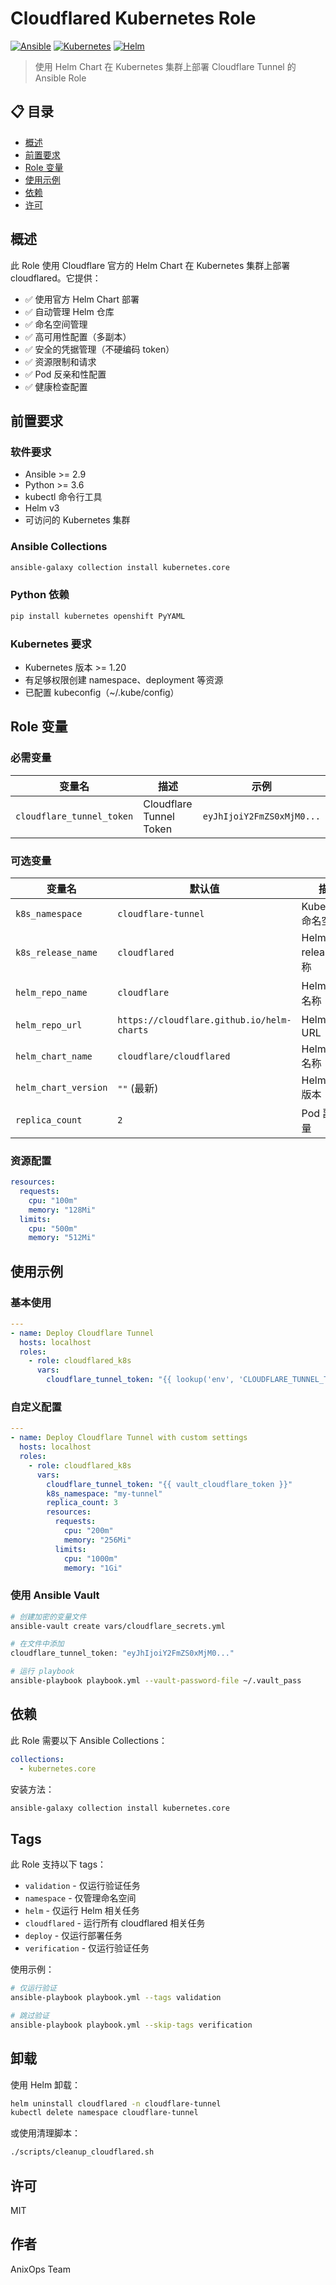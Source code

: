 # Cloudflared Kubernetes Role

[![Ansible](https://img.shields.io/badge/Ansible-2.9+-blue)](https://www.ansible.com/)
[![Kubernetes](https://img.shields.io/badge/Kubernetes-v1.20+-blue)](https://kubernetes.io/)
[![Helm](https://img.shields.io/badge/Helm-v3+-blue)](https://helm.sh/)

> 使用 Helm Chart 在 Kubernetes 集群上部署 Cloudflare Tunnel 的 Ansible Role

## 📋 目录

- [概述](#概述)
- [前置要求](#前置要求)
- [Role 变量](#role-变量)
- [使用示例](#使用示例)
- [依赖](#依赖)
- [许可](#许可)

## 概述

此 Role 使用 Cloudflare 官方的 Helm Chart 在 Kubernetes 集群上部署 cloudflared。它提供：

- ✅ 使用官方 Helm Chart 部署
- ✅ 自动管理 Helm 仓库
- ✅ 命名空间管理
- ✅ 高可用性配置（多副本）
- ✅ 安全的凭据管理（不硬编码 token）
- ✅ 资源限制和请求
- ✅ Pod 反亲和性配置
- ✅ 健康检查配置

## 前置要求

### 软件要求

- Ansible >= 2.9
- Python >= 3.6
- kubectl 命令行工具
- Helm v3
- 可访问的 Kubernetes 集群

### Ansible Collections

```bash
ansible-galaxy collection install kubernetes.core
```

### Python 依赖

```bash
pip install kubernetes openshift PyYAML
```

### Kubernetes 要求

- Kubernetes 版本 >= 1.20
- 有足够权限创建 namespace、deployment 等资源
- 已配置 kubeconfig（~/.kube/config）

## Role 变量

### 必需变量

| 变量名 | 描述 | 示例 |
|--------|------|------|
| `cloudflare_tunnel_token` | Cloudflare Tunnel Token | `eyJhIjoiY2FmZS0xMjM0...` |

### 可选变量

| 变量名 | 默认值 | 描述 |
|--------|---------|------|
| `k8s_namespace` | `cloudflare-tunnel` | Kubernetes 命名空间 |
| `k8s_release_name` | `cloudflared` | Helm release 名称 |
| `helm_repo_name` | `cloudflare` | Helm 仓库名称 |
| `helm_repo_url` | `https://cloudflare.github.io/helm-charts` | Helm 仓库 URL |
| `helm_chart_name` | `cloudflare/cloudflared` | Helm Chart 名称 |
| `helm_chart_version` | `""` (最新) | Helm Chart 版本 |
| `replica_count` | `2` | Pod 副本数量 |

### 资源配置

```yaml
resources:
  requests:
    cpu: "100m"
    memory: "128Mi"
  limits:
    cpu: "500m"
    memory: "512Mi"
```

## 使用示例

### 基本使用

```yaml
---
- name: Deploy Cloudflare Tunnel
  hosts: localhost
  roles:
    - role: cloudflared_k8s
      vars:
        cloudflare_tunnel_token: "{{ lookup('env', 'CLOUDFLARE_TUNNEL_TOKEN') }}"
```

### 自定义配置

```yaml
---
- name: Deploy Cloudflare Tunnel with custom settings
  hosts: localhost
  roles:
    - role: cloudflared_k8s
      vars:
        cloudflare_tunnel_token: "{{ vault_cloudflare_token }}"
        k8s_namespace: "my-tunnel"
        replica_count: 3
        resources:
          requests:
            cpu: "200m"
            memory: "256Mi"
          limits:
            cpu: "1000m"
            memory: "1Gi"
```

### 使用 Ansible Vault

```bash
# 创建加密的变量文件
ansible-vault create vars/cloudflare_secrets.yml

# 在文件中添加
cloudflare_tunnel_token: "eyJhIjoiY2FmZS0xMjM0..."

# 运行 playbook
ansible-playbook playbook.yml --vault-password-file ~/.vault_pass
```

## 依赖

此 Role 需要以下 Ansible Collections：

```yaml
collections:
  - kubernetes.core
```

安装方法：

```bash
ansible-galaxy collection install kubernetes.core
```

## Tags

此 Role 支持以下 tags：

- `validation` - 仅运行验证任务
- `namespace` - 仅管理命名空间
- `helm` - 仅运行 Helm 相关任务
- `cloudflared` - 运行所有 cloudflared 相关任务
- `deploy` - 仅运行部署任务
- `verification` - 仅运行验证任务

使用示例：

```bash
# 仅运行验证
ansible-playbook playbook.yml --tags validation

# 跳过验证
ansible-playbook playbook.yml --skip-tags verification
```

## 卸载

使用 Helm 卸载：

```bash
helm uninstall cloudflared -n cloudflare-tunnel
kubectl delete namespace cloudflare-tunnel
```

或使用清理脚本：

```bash
./scripts/cleanup_cloudflared.sh
```

## 许可

MIT

## 作者

AnixOps Team
